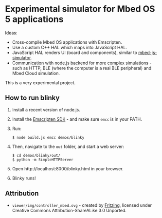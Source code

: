 # Experimental simulator for Mbed OS 5 applications

Ideas:

* Cross-compile Mbed OS applications with Emscripten.
* Use a custom C++ HAL which maps into JavaScript HAL.
* JavaScript HAL renders UI (board and components), similar to [mbed-js-simulator](https://github.com/janjongboom/mbed-js-simulator).
* Communication with node.js backend for more complex simulations - such as HTTP, BLE (where the computer is a real BLE peripheral) and Mbed Cloud simulation.

This is a very experimental project.

## How to run blinky

1. Install a recent version of node.js.
1. Install the [Emscripten SDK](http://kripken.github.io/emscripten-site/docs/getting_started/downloads.html) - and make sure `emcc` is in your PATH.
1. Run:

    ```
    $ node build.js emcc demos/blinky
    ```

1. Then, navigate to the `out` folder, and start a web server:

    ```
    $ cd demos/blinky/out/
    $ python -m SimpleHTTPServer
    ```

1. Open http://localhost:8000/blinky.html in your browser.
1. Blinky runs!

## Attribution

* `viewer/img/controller_mbed.svg` - created by [Fritzing](https://github.com/fritzing/fritzing-parts), licensed under Creative Commons Attribution-ShareALike 3.0 Unported.
